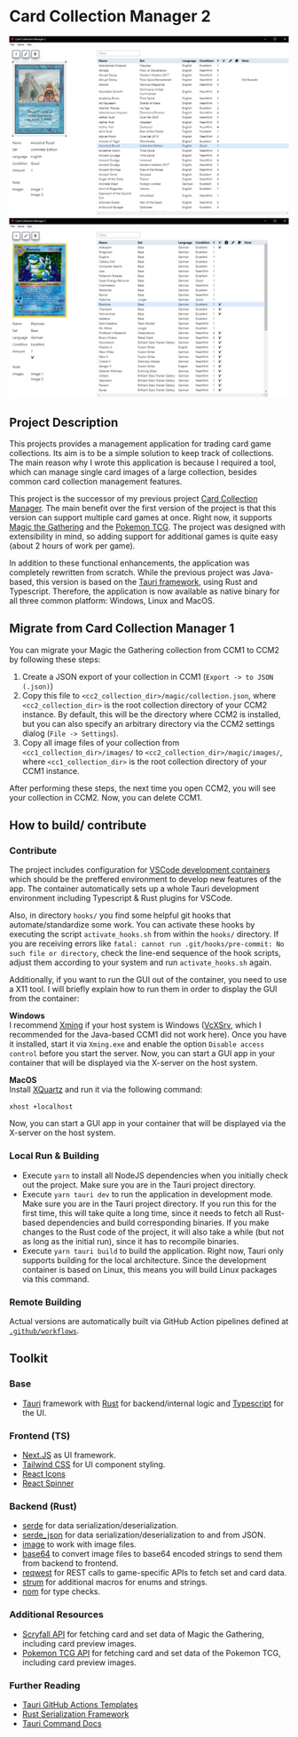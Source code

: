 # Card Collection Manager 2
![img1](img1.PNG)
![img2](img2.PNG)

## Project Description
This projects provides a management application for trading card game collections. Its aim is to be a simple solution to keep track of collections. The main reason why I wrote this application is because I required a tool, which can manage single card images of a large collection, besides common card collection management features.

This project is the successor of my previous project [Card Collection Manager](https://github.com/sebastiandine/Card-Collection-Manager). The main benefit over the first version of the project is that this version can support multiple card games at once. Right now, it supports [Magic the Gathering](https://magic.wizards.com/) and the [Pokemon TCG](https://tcg.pokemon.com). The project was designed with extensibility in mind, so adding support for additional games is quite easy (about 2 hours of work per game).

In addition to these functional enhancements, the application was completely rewritten from scratch. While the previous project was Java-based, this version is based on the [Tauri framework](https://tauri.app/), using Rust and Typescript. Therefore, the application is now available as native binary for all three common platform: Windows, Linux and MacOS.

## Migrate from Card Collection Manager 1
You can migrate your Magic the Gathering collection from CCM1 to CCM2 by following these steps:
1. Create a JSON export of your collection in CCM1 (`Export -> to JSON (.json)`)
2. Copy this file to `<cc2_collection_dir>/magic/collection.json`, where `<cc2_collection_dir>` is the root collection directory of your CCM2 instance. By default, this will be the directory where CCM2 is installed, but you can also specify an arbitrary directory via the CCM2 settings dialog (`File -> Settings`).
3. Copy all image files of your collection from `<cc1_collection_dir>/images/` to `<cc2_collection_dir>/magic/images/`, where `<cc1_collection_dir>` is the root collection directory of your CCM1 instance.

After performing these steps, the next time you open CCM2, you will see your collection in CCM2. Now, you can delete CCM1.


## How to build/ contribute
### Contribute
The project includes configuration for [VSCode development containers](https://code.visualstudio.com/docs/remote/containers) which should be the preffered environment to develop new features of the app. The container automatically sets up a whole Tauri development environment including Typescript & Rust plugins for VSCode.

Also, in directory `hooks/` you find some helpful git hooks that automate/standardize some work. You can activate these hooks by executing the script `activate_hooks.sh` from within the `hooks/` directory. If you are receiving errors like `fatal: cannot run .git/hooks/pre-commit: No such file or directory`, check the line-end sequence of the hook scripts, adjust them according to your system and run `activate_hooks.sh` again. 

Additionally, if you want to run the GUI out of the container, you need to use a X11 tool. I will briefly explain how to run them in order to display the GUI from the container:

**Windows**<br>
I recommend [Xming](https://sourceforge.net/projects/xming/) if your host system is Windows ([VcXSrv](https://sourceforge.net/projects/vcxsrv/), which I recommended for the Java-based CCM1 did not work here). Once you have it installed, start it via `Xming.exe` and enable the option `Disable access control` before you start the server. Now, you can start a GUI app in your container that will be displayed via the X-server on the host system.

**MacOS**<br>
Install [XQuartz](https://www.xquartz.org/) and run it via the following command:
```
xhost +localhost
```
Now, you can start a GUI app in your container that will be displayed via the X-server on the host system.

### Local Run & Building
* Execute  `yarn` to install all NodeJS dependencies when you initially check out the project. Make sure you are in the Tauri project directory.
* Execute `yarn tauri dev` to run the application in development mode. Make sure you are in the Tauri project directory. If you run this for the first time, this will take quite a long time, since it needs to fetch all Rust-based dependencies and build corresponding binaries. If you make changes to the Rust code of the project, it will also take a while (but not as long as the initial run), since it has to recompile binaries.
* Execute `yarn tauri build`  to build the application. Right now, Tauri only supports building for the local architecture. Since the development container is based on Linux, this means you will build Linux packages via this command.

### Remote Building
Actual versions are automatically built via GitHub Action pipelines defined at [`.github/workflows`](./.github/workflows/).

## Toolkit
### Base
* [Tauri](https://tauri.app/) framework with [Rust](https://www.rust-lang.org/) for backend/internal logic and [Typescript](https://www.typescriptlang.org/) for the UI. 

### Frontend (TS)
* [Next.JS](https://nextjs.org/) as UI framework.
* [Tailwind CSS](https://tailwindcss.com/) for UI component styling.
* [React Icons](https://react-icons.github.io/react-icons/)
* [React Spinner](https://mhnpd.github.io/react-loader-spinner/docs/intro)

### Backend (Rust)
* [serde](https://crates.io/crates/serde) for data serialization/deserialization.
* [serde_json](https://crates.io/crates/serde_json) for data serialization/deserialization to and from JSON.
* [image](https://crates.io/crates/image) to work with image files.
* [base64](https://crates.io/crates/base64) to convert image files to base64 encoded strings to send them from backend to frontend.
* [reqwest](https://crates.io/crates/reqwest) for REST calls to game-specific APIs to fetch set and card data.
* [strum](https://crates.io/crates/strum) for additional macros for enums and strings.
* [nom](https://crates.io/crates/nom) for type checks.

### Additional Resources
* [Scryfall API](https://scryfall.com/docs/api) for fetching card and set data of Magic the Gathering, including card preview images.
* [Pokemon TCG API](https://docs.pokemontcg.io/) for fetching card and set data of the Pokemon TCG, including card preview images.

### Further Reading
* [Tauri GitHub Actions Templates](https://github.com/tauri-apps/tauri-action)
* [Rust Serialization Framework](https://github.com/serde-rs/serde)
* [Tauri Command Docs](https://tauri.app/v1/guides/features/command)
